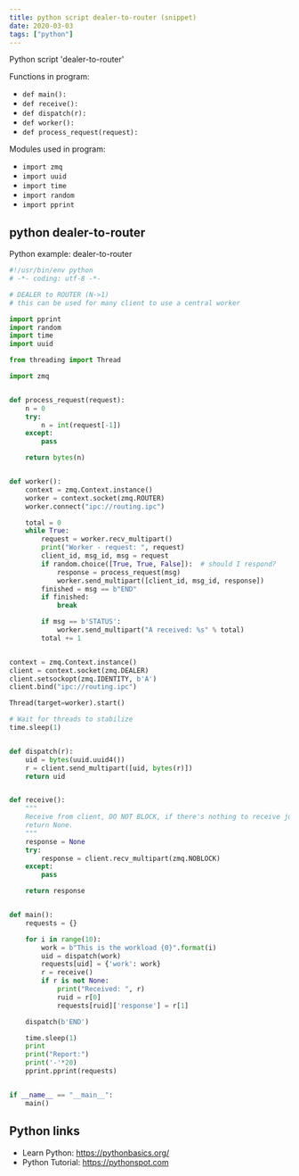 ```yaml
---
title: python script dealer-to-router (snippet)
date: 2020-03-03
tags: ["python"]
---
```

Python script 'dealer-to-router'

Functions in program: 
* `def main():`
* `def receive():`
* `def dispatch(r):`
* `def worker():`
* `def process_request(request):`

Modules used in program: 
* `import zmq`
* `import uuid`
* `import time`
* `import random`
* `import pprint`

## python dealer-to-router

Python example: dealer-to-router

```python
#!/usr/bin/env python
# -*- coding: utf-8 -*-

# DEALER to ROUTER (N->1)
# this can be used for many client to use a central worker

import pprint
import random
import time
import uuid

from threading import Thread

import zmq


def process_request(request):
    n = 0
    try:
        n = int(request[-1])
    except:
        pass

    return bytes(n)


def worker():
    context = zmq.Context.instance()
    worker = context.socket(zmq.ROUTER)
    worker.connect("ipc://routing.ipc")

    total = 0
    while True:
        request = worker.recv_multipart()
        print("Worker - request: ", request)
        client_id, msg_id, msg = request
        if random.choice([True, True, False]):  # should I respond?
            response = process_request(msg)
            worker.send_multipart([client_id, msg_id, response])
        finished = msg == b"END"
        if finished:
            break

        if msg == b'STATUS':
            worker.send_multipart("A received: %s" % total)
        total += 1


context = zmq.Context.instance()
client = context.socket(zmq.DEALER)
client.setsockopt(zmq.IDENTITY, b'A')
client.bind("ipc://routing.ipc")

Thread(target=worker).start()

# Wait for threads to stabilize
time.sleep(1)


def dispatch(r):
    uid = bytes(uuid.uuid4())
    r = client.send_multipart([uid, bytes(r)])
    return uid


def receive():
    """
    Receive from client, DO NOT BLOCK, if there's nothing to receive just
    return None.
    """
    response = None
    try:
        response = client.recv_multipart(zmq.NOBLOCK)
    except:
        pass

    return response


def main():
    requests = {}

    for i in range(10):
        work = b"This is the workload {0}".format(i)
        uid = dispatch(work)
        requests[uid] = {'work': work}
        r = receive()
        if r is not None:
            print("Received: ", r)
            ruid = r[0]
            requests[ruid]['response'] = r[1]

    dispatch(b'END')

    time.sleep(1)
    print
    print("Report:")
    print('-'*20)
    pprint.pprint(requests)


if __name__ == "__main__":
    main()

```

## Python links

- Learn Python: https://pythonbasics.org/
- Python Tutorial: https://pythonspot.com
